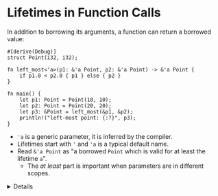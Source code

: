 # Lifetimes in Function Calls

In addition to borrowing its arguments, a function can return a borrowed value:

```rust,editable
#[derive(Debug)]
struct Point(i32, i32);

fn left_most<'a>(p1: &'a Point, p2: &'a Point) -> &'a Point {
    if p1.0 < p2.0 { p1 } else { p2 }
}

fn main() {
    let p1: Point = Point(10, 10);
    let p2: Point = Point(20, 20);
    let p3: &Point = left_most(&p1, &p2);
    println!("left-most point: {:?}", p3);
}
```

- `'a` is a generic parameter, it is inferred by the compiler.
- Lifetimes start with `'` and `'a` is a typical default name.
- Read `&'a Point` as "a borrowed `Point` which is valid for at least the
  lifetime `a`".
  - The _at least_ part is important when parameters are in different scopes.

<details>

In the above example, try the following:

- Move the declaration of `p2` and `p3` into a new scope (`{ ... }`), resulting
  in the following code:
  ```rust,ignore
  #[derive(Debug)]
  struct Point(i32, i32);

  fn left_most<'a>(p1: &'a Point, p2: &'a Point) -> &'a Point {
      if p1.0 < p2.0 { p1 } else { p2 }
  }

  fn main() {
      let p1: Point = Point(10, 10);
      let p3: &Point;
      {
          let p2: Point = Point(20, 20);
          p3 = left_most(&p1, &p2);
      }
      println!("left-most point: {:?}", p3);
  }
  ```
  Note how this does not compile since `p3` outlives `p2`.

- Reset the workspace and change the function signature to
  `fn left_most<'a, 'b>(p1: &'a Point, p2: &'a Point) -> &'b Point`. This will
  not compile because the relationship between the lifetimes `'a` and `'b` is
  unclear.
- Another way to explain it:
  - Two references to two values are borrowed by a function and the function
    returns another reference.
  - It must have come from one of those two inputs (or from a global variable).
  - Which one is it? The compiler needs to know, so at the call site the
    returned reference is not used for longer than a variable from where the
    reference came from.

</details>
